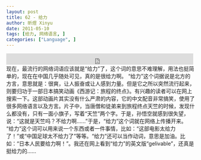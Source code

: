 ```yaml
---
layout: post
title: 62 - 给力
author: 昕煜 Xinyu
date: 2011-05-10
tags: [给力, 网络语言, ]
categories: ["Language", ]
---
```


<iframe src="https://archive.org/embed/slowchinese_201909/Slow_Chinese_062.mp3" width="500" height="30" frameborder="0" webkitallowfullscreen="true" mozallowfullscreen="true" allowfullscreen></iframe>
现在，最流行的网络词语应该就是“给力”了，这个词的意思不难理解，用法也挺简单的，现在在中国几乎随处可见，真的是很给力啊。
“给力”这个词据说是北方的方言，意思就是：很爽，让人振奋或让人感到力量。但是它之所以突然流行起来，则要归功于一部日本搞笑动画《西游记：旅程的终点》。有兴趣的读者可以在网上搜索一下。这部动画片其实没有什么严肃的内容，它的中文配音非常搞笑，使用了很多网络语言以及方言。片子中，当唐僧和徒弟来到旅程终点天竺的时候，发现什么都没有，只有一面小旗子，写着“天竺”两个字。于是，孙悟空就感到很失望，说：“这就是天竺吗？不给力啊……”于是，“给力”这个词就在网络上传播开来。
“给力”这个词可以用来说一个东西或者一件事情，比如：“这部电影太给力了！”或“中国足球太不给力了”等等。“给力”还可以当作动词，意思是加油。比如：“日本人民要给力啊！”。我还在网上看到“给力”的英文版“gelivable”，还真是挺给力的……
 
